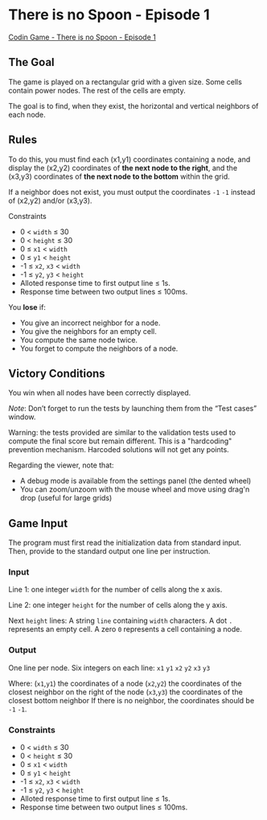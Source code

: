# There is no Spoon - Episode 1

[Codin Game - There is no Spoon - Episode 1](https://www.codingame.com/training/medium/there-is-no-spoon-episode-1)

## The Goal

The game is played on a rectangular grid with a given size. Some cells contain power nodes. The rest of the cells are empty.

The goal is to find, when they exist, the horizontal and vertical neighbors of each node.

## Rules

To do this, you must find each (x1,y1) coordinates containing a node, and display the (x2,y2) coordinates of __the next node to the right__, and the (x3,y3) coordinates of __the next node to the bottom__ within the grid.

If a neighbor does not exist, you must output the coordinates `-1` `-1` instead of (x2,y2) and/or (x3,y3).

Constraints

- 0 < `width` ≤ 30
- 0 < `height` ≤ 30
- 0 ≤ `x1` < `width`
- 0 ≤ `y1` < `height`
- -1 ≤ `x2`, `x3` < `width`
- -1 ≤ `y2`, `y3` < `height`
- Alloted response time to first output line ≤ 1s.
- Response time between two output lines ≤ 100ms.

You __lose__ if:

- You give an incorrect neighbor for a node.
- You give the neighbors for an empty cell.
- You compute the same node twice.
- You forget to compute the neighbors of a node.

## Victory Conditions

You win when all nodes have been correctly displayed.

_Note_: Don’t forget to run the tests by launching them from the “Test cases” window.

Warning: the tests provided are similar to the validation tests used to compute the final score but remain different. This is a "hardcoding" prevention mechanism. Harcoded solutions will not get any points.

Regarding the viewer, note that:

- A debug mode is available from the settings panel (the dented wheel)
- You can zoom/unzoom with the mouse wheel and move using drag'n drop (useful for large grids)

## Game Input

The program must first read the initialization data from standard input. Then, provide to the standard output one line per instruction.

### Input

Line 1: one integer `width` for the number of cells along the x axis.

Line 2: one integer `height` for the number of cells along the y axis.

Next `height` lines: A string  `line`  containing  `width`  characters. A dot `.` represents an empty cell. A zero `0` represents a cell containing a node.

### Output

One line per node. Six integers on each line: `x1`  `y1`  `x2`  `y2`  `x3`  `y3`

Where:
(`x1`,`y1`) the coordinates of a node
(`x2`,`y2`) the coordinates of the closest neighbor on the right of the node
(`x3`,`y3`) the coordinates of the closest bottom neighbor
If there is no neighbor, the coordinates should be `-1` `-1`.

### Constraints

- 0 < `width` ≤ 30
- 0 < `height` ≤ 30
- 0 ≤ `x1` < `width`
- 0 ≤ `y1` < `height`
- -1 ≤ `x2`, `x3` < `width`
- -1 ≤ `y2`, `y3` < `height`
- Alloted response time to first output line ≤ 1s.
- Response time between two output lines ≤ 100ms.
